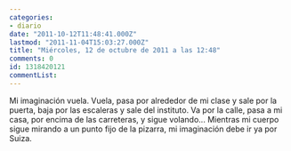 ```yaml
---
categories:
- diario
date: "2011-10-12T11:48:41.000Z"
lastmod: "2011-11-04T15:03:27.000Z"
title: "Miércoles, 12 de octubre de 2011 a las 12:48"
comments: 0
id: 1318420121
commentList:
---
```


Mi imaginación vuela. Vuela, pasa por alrededor de mi clase y sale por la puerta, baja por las escaleras y sale del instituto. Va por la calle, pasa a mi casa, por encima de las carreteras, y sigue volando... Mientras mi cuerpo sigue mirando a un punto fijo de la pizarra, mi imaginación debe ir ya por Suiza.